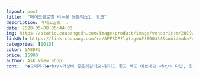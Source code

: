 ```yaml
---
layout: post 
title:  "메이코글로벌 비누꽃 용돈박스1, 핑크" 
description: 메이코글로 ..
date: 2020-05-08 05:44:03 
img: https://static.coupangcdn.com/image/product/image/vendoritem/2019/04/30/4362256829/18fbf3f6-dd48-47eb-bf29-00316c333d32.jpg 
linkUrl: https://link.coupang.com/re/AFFSDP?lptag=AF3600438&subid=ahnPublicAsk&pageKey=183484044&itemId=525157310&vendorItemId=70546294584&traceid=V0-113-5ea392675538e51b 
categories: [1015] 
color: 5A8DF3 
price: 15900 
author: Ask View Shop 
cont:  "●구매후기●<br/>가성비 좋은것같아요~향기도 좋고 색도 예쁘네요.<br/> 다만, 용돈을 담을수 있는게 같이 들어있는줄 착각하고 주문해서 처음에 살짝 당황했어요.<br/>ㅋ 그것까지 들어있었음 더 좋았을것같아요! 급하게 집에 있는 고무줄로 말아서 담아봤네요~<br/>사이즈가 딱 좋구 꽃두 핑크핑크해서 넘나 이뻐요!!! ❤️<br/>아침 11시쯤 주문했는데 밥 11시 와서 깜놀 ㅋㅋㅋ<br/>저렴한데 퀄리티가 좋아용! 편지부분에 달린 석고 방향제랑 비누꽃의 특유한 향기로움이 잘 느껴져서 너무 좋습니당 꽃 좋아하시는 엄마 어버이날 선물로 드렸어요! 학생이라 비싼 선물은 부담이 컸는데 저렴하게 이쁜 선물 준비할 수 있어서 좋았습니당 배송도 새벽에 오고 작은 손상 하나없이 왔어요!!<br/>할머니 생신이라 용돈이랑 같이 드리려고 해서<br/>" 
---
```

